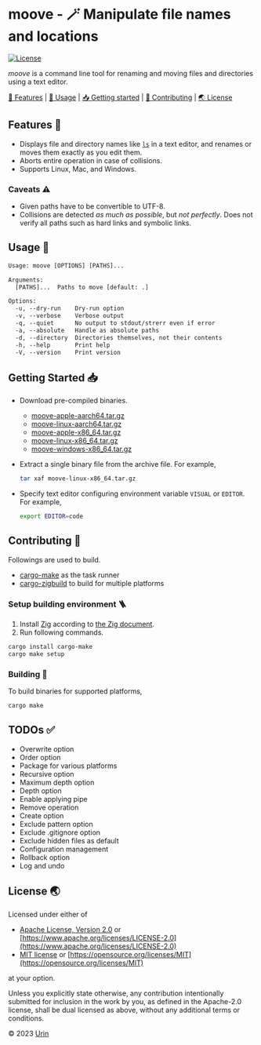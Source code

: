 # moove - 🪄 Manipulate file names and locations

[![License][image-license]](#license-)

*moove* is a command line tool for renaming and moving files and directories using a text editor.


[🎨 Features](#features-) \|
[🚀 Usage](#usage-) \|
[📥 Getting started](#getting-started-) \|
[💙 Contributing](#contributing-) \|
[🌏 License](#license-)


## Features 🎨

- Displays file and directory names like [`ls`](https://man7.org/linux/man-pages/man1/ls.1.html) in a text editor,
  and renames or moves them exactly as you edit them.
- Aborts entire operation in case of collisions.
- Supports Linux, Mac, and Windows.

### Caveats ⚠

- Given paths have to be convertible to UTF-8.
- Collisions are detected *as much as possible*, but *not perfectly*.
  Does not verify all paths such as hard links and symbolic links.

## Usage 🚀

```txt
Usage: moove [OPTIONS] [PATHS]...

Arguments:
  [PATHS]...  Paths to move [default: .]

Options:
  -u, --dry-run    Dry-run option
  -v, --verbose    Verbose output
  -q, --quiet      No output to stdout/strerr even if error
  -a, --absolute   Handle as absolute paths
  -d, --directory  Directories themselves, not their contents
  -h, --help       Print help
  -V, --version    Print version
```

## Getting Started 📥

- Download pre-compiled binaries.
  - [moove-apple-aarch64.tar.gz](https://github.com/urin/moove/raw/main/dist/moove-apple-aarch64.tar.gz)
  - [moove-linux-aarch64.tar.gz](https://github.com/urin/moove/raw/main/dist/moove-linux-aarch64.tar.gz)
  - [moove-apple-x86_64.tar.gz](https://github.com/urin/moove/raw/main/dist/moove-apple-x86_64.tar.gz)
  - [moove-linux-x86_64.tar.gz](https://github.com/urin/moove/raw/main/dist/moove-linux-x86_64.tar.gz)
  - [moove-windows-x86_64.tar.gz](https://github.com/urin/moove/raw/main/dist/moove-windows-x86_64.tar.gz)

- Extract a single binary file from the archive file.
  For example,
  ```sh
  tar xaf moove-linux-x86_64.tar.gz
  ```

- Specify text editor configuring environment variable `VISUAL` or `EDITOR`.
  For example,
  ```sh
  export EDITOR=code
  ```

## Contributing 💙

Followings are used to build.

- [cargo-make](https://crates.io/crates/cargo-make/) as the task runner
- [cargo-zigbuild](https://crates.io/crates/cargo-zigbuild) to build for multiple platforms

### Setup building environment 🪜

1. Install [Zig](https://ziglang.org/) according to [the Zig document](https://ziglang.org/learn/getting-started/#installing-zig).
2. Run following commands.
```sh
cargo install cargo-make
cargo make setup
```

### Building 🔨

To build binaries for supported platforms,

```sh
cargo make
```

## TODOs ✅

- Overwrite option
- Order option
- Package for various platforms
- Recursive option
- Maximum depth option
- Depth option
- Enable applying pipe
- Remove operation
- Create option
- Exclude pattern option
- Exclude .gitignore option
- Exclude hidden files as default
- Configuration management
- Rollback option
- Log and undo

## License 🌏

Licensed under either of

- [Apache License, Version 2.0](url-license-apache) or
  [https://www.apache.org/licenses/LICENSE-2.0](https://www.apache.org/licenses/LICENSE-2.0)
- [MIT license](url-license-mit) or
  [https://opensource.org/licenses/MIT](https://opensource.org/licenses/MIT)

at your option.

Unless you explicitly state otherwise, any contribution intentionally submitted
for inclusion in the work by you, as defined in the Apache-2.0 license, shall be
dual licensed as above, without any additional terms or conditions.

© 2023 [Urin](https://github.com/urin)

<!-- Reference -->

[image-license]: https://img.shields.io/badge/license-MIT%2FApache--2.0-informational?style=flat
[url-license-mit]: https://github.com/urin/moove/blob/main/LICENSE-MIT
[url-license-apache]: https://github.com/urin/moove/blob/main/LICENSE-APACHE

